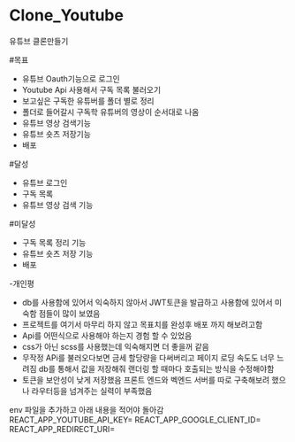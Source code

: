 # Clone_Youtube
유튜브 클론만들기

#목표
- 유튜브 Oauth기능으로 로그인
- Youtube Api 사용해서 구독 목록 불러오기
- 보고싶은 구독한 유튜버를 폴더 별로 정리
- 폴더로 들어갈시 구독학 유튜버의 영상이 순서대로 나옴
- 유튜브 영상 검색기능
- 유튜브 숏츠 저장기능
- 배포

#달성
- 유튜브 로그인
- 구독 목록
- 유튜브 영상 검색 기능

#미달성
- 구독 목록 정리 기능
- 유튜브 숏츠 저장 기능
- 배포

-개인평
- db를 사용함에 있어서 익숙하지 않아서 JWT토큰을 발급하고 사용함에 있어서 미숙함 점들이 많이 보였음
- 프로젝트를 여기서 마무리 하지 않고 목표치를 완성후 배포 까지 해보려고함
- Api를 어떤식으로 사용해야 하는지 경험 할 수 있었음
- css가 아닌 scss를 사용했는데 익숙해지면 더 좋을꺼 같음
- 무작정 APi를 불러오다보면 금세 할당량을 다써버리고 페이지 로딩 속도도 너무 느려짐 db를 통해서 값을 저장해줘 랜더링 할 때마다 호출되는 방식을 수정해야함
- 토큰을 보안성이 낮게 저장했음 프론트 엔드와 벡엔드 서버를 따로 구축해보려 했으나 라우터등을 넘겨주는 실력이 부족했음

env 파일을 추가하고 아래 내용을 적어야 돌아감
REACT_APP_YOUTUBE_API_KEY=
REACT_APP_GOOGLE_CLIENT_ID=
REACT_APP_REDIRECT_URI=
